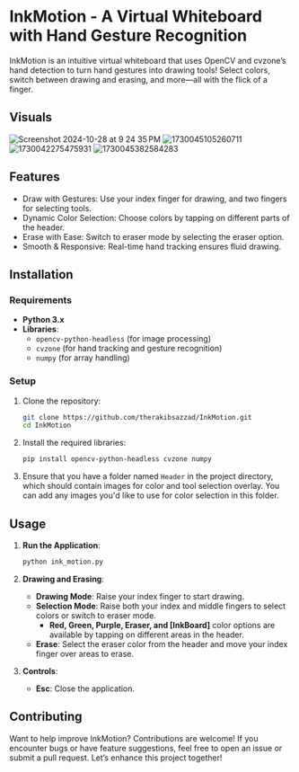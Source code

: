 
# InkMotion - A Virtual Whiteboard with Hand Gesture Recognition

InkMotion is an intuitive virtual whiteboard that uses OpenCV and cvzone’s hand detection to turn hand gestures into drawing tools! Select colors, switch between drawing and erasing, and more—all with the flick of a finger.

## Visuals
![Screenshot 2024-10-28 at 9 24 35 PM](https://github.com/user-attachments/assets/88048397-493b-4be1-8b4d-c76f6c769eb9)
![1730045105260711](https://github.com/user-attachments/assets/f7aee652-803f-432f-86bd-caf5816324fd)
![1730042275475931](https://github.com/user-attachments/assets/929f9532-28b2-4f50-abbd-0a19e3925f49)
![1730045382584283](https://github.com/user-attachments/assets/14ebdac0-679d-45f0-b662-2751a370f57e)


## Features
- Draw with Gestures: Use your index finger for drawing, and two fingers for selecting tools.
- Dynamic Color Selection: Choose colors by tapping on different parts of the header.
- Erase with Ease: Switch to eraser mode by selecting the eraser option.
- Smooth & Responsive: Real-time hand tracking ensures fluid drawing.


## Installation

### Requirements
- **Python 3.x**
- **Libraries**:
  - `opencv-python-headless` (for image processing)
  - `cvzone` (for hand tracking and gesture recognition)
  - `numpy` (for array handling)

### Setup
1. Clone the repository:
   ```bash
   git clone https://github.com/therakibsazzad/InkMotion.git
   cd InkMotion
   ```

2. Install the required libraries:
   ```bash
   pip install opencv-python-headless cvzone numpy
   ```

3. Ensure that you have a folder named `Header` in the project directory, which should contain images for color and tool selection overlay. You can add any images you'd like to use for color selection in this folder.

## Usage

1. **Run the Application**:
   ```bash
   python ink_motion.py
   ```

2. **Drawing and Erasing**:
   - **Drawing Mode**: Raise your index finger to start drawing.
   - **Selection Mode**: Raise both your index and middle fingers to select colors or switch to eraser mode.
     - **Red, Green, Purple, Eraser, and [InkBoard]** color options are available by tapping on different areas in the header.
   - **Erase**: Select the eraser color from the header and move your index finger over areas to erase.

3. **Controls**:
   - **Esc**: Close the application.


## Contributing
Want to help improve InkMotion? Contributions are welcome! If you encounter bugs or have feature suggestions, feel free to open an issue or submit a pull request. Let’s enhance this project together!

